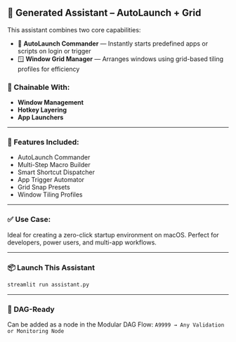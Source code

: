 ## 🧠 Generated Assistant – AutoLaunch + Grid

This assistant combines two core capabilities:

- 🚀 **AutoLaunch Commander** — Instantly starts predefined apps or scripts on login or trigger
- 🪟 **Window Grid Manager** — Arranges windows using grid-based tiling profiles for efficiency

### 🔗 Chainable With:
- **Window Management**
- **Hotkey Layering**
- **App Launchers**

---

### 🔧 Features Included:
- AutoLaunch Commander
- Multi-Step Macro Builder
- Smart Shortcut Dispatcher
- App Trigger Automator
- Grid Snap Presets
- Window Tiling Profiles

---

### ✅ Use Case:
Ideal for creating a zero-click startup environment on macOS.
Perfect for developers, power users, and multi-app workflows.

---

### 📦 Launch This Assistant
```bash
streamlit run assistant.py
```

---

### 🧠 DAG-Ready
Can be added as a node in the Modular DAG Flow: `A9999 → Any Validation or Monitoring Node`
